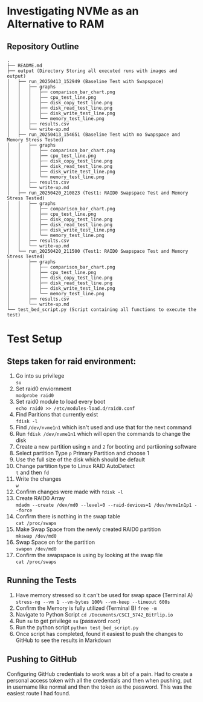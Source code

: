 # Investigating NVMe as an Alternative to RAM
## Repository Outline
```
.
├── README.md
├── output (Directory Storing all executed runs with images and output)
│   ├── run_20250413_152949 (Baseline Test with Swapspace)
│   │   ├── graphs
│   │   │   ├── comparison_bar_chart.png
│   │   │   ├── cpu_test_line.png
│   │   │   ├── disk_copy_test_line.png
│   │   │   ├── disk_read_test_line.png
│   │   │   ├── disk_write_test_line.png
│   │   │   └── memory_test_line.png
│   │   ├── results.csv
│   │   └── write-up.md
│   ├── run_20250413_154651 (Baseline Test with no Swapspace and Memory Stress Tested)
│   │   ├── graphs
│   │   │   ├── comparison_bar_chart.png
│   │   │   ├── cpu_test_line.png
│   │   │   ├── disk_copy_test_line.png
│   │   │   ├── disk_read_test_line.png
│   │   │   ├── disk_write_test_line.png
│   │   │   └── memory_test_line.png
│   │   ├── results.csv
│   │   └── write-up.md
│   ├── run_20250420_210823 (Test1: RAID0 Swapspace Test and Memory Stress Tested)
│   │   ├── graphs
│   │   │   ├── comparison_bar_chart.png
│   │   │   ├── cpu_test_line.png
│   │   │   ├── disk_copy_test_line.png
│   │   │   ├── disk_read_test_line.png
│   │   │   ├── disk_write_test_line.png
│   │   │   └── memory_test_line.png
│   │   ├── results.csv
│   │   └── write-up.md
│   └── run_20250420_211500 (Test1: RAID0 Swapspace Test and Memory Stress Tested)
│       ├── graphs
│       │   ├── comparison_bar_chart.png
│       │   ├── cpu_test_line.png
│       │   ├── disk_copy_test_line.png
│       │   ├── disk_read_test_line.png
│       │   ├── disk_write_test_line.png
│       │   └── memory_test_line.png
│       ├── results.csv
│       └── write-up.md
└── test_bed_script.py (Script containing all functions to execute the test)
```

# Test Setup
## Steps taken for raid environment:                                                         
                                                                                          
1. Go into su privilege                                                                   
        `su`                                                                              
1. Set raid0 enviornment                                                                  
        `modprobe raid0`                                                                  
1. Set raid0 module to load every boot                                                    
        `echo raid0 >> /etc/modules-load.d/raid0.conf`                                    
1. Find Paritions that currently exist                                                    
        `fdisk -l`                                                                        
1. Find `/dev/nvme1n1` which isn't used and use that for the next command                 
1. Run `fdisk /dev/nvme1n1` which will open the commands to change the disk               
1. Create a new partition using `n` and `2` for booting and partiioning software          
1. Select partition Type `p` Primary Partition and choose 1                               
1. Use the full size of the disk which should be default                                  
1. Change partition type to Linux RAID AutoDetect                                         
        `t` and then `fd`                                                                 
1. Write the changes                                                                      
        `w`                                                                               
1. Confirm changes were made with `fdisk -l`                                              
1. Create RAID0 Array                                                                     
        `mdadm --create /dev/md0 --level=0 --raid-devices=1 /dev/nvme1n1p1 --force`       
1. Confirm there is nothing in the swap table                                             
        `cat /proc/swaps`                                                                 
1. Make Swap Space from the newly created RAID0 partition                                 
        `mkswap /dev/md0`                                                                 
1. Swap Space on for the partition                                                        
        `swapon /dev/md0`                                                                 
1. Confirm the swapspace is using by looking at the swap file                             
        `cat /proc/swaps`

## Running the Tests
1. Have memory stressed so it can't be used for swap space (Terminal A)
        `stress-ng --vm 1 --vm-bytes 100% --vm-keep --timeout 600s`
1. Confirm the Memory is fully utilized (Terminal B)
        `free -m`
1. Navigate to Python Script
        `cd /Documents/CSCI_5742_BitFlip.io`
1. Run `su` to get privilege
        `su` (password `root`)
1. Run the python script
        `python test_bed_script.py`
1. Once script has completed, found it easiest to push the changes to GitHub to see the results in Markdown

## Pushing to GitHub
Configuring GitHub credentials to work was a bit of a pain.  Had to create a personal access token with all the credentials and then when pushing, put in username like normal and then the token as the password. This was the easiest route I had found.
